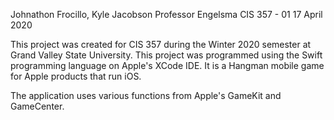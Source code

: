 Johnathon Frocillo, Kyle Jacobson
Professor Engelsma
CIS 357 - 01
17 April 2020

This project was created for CIS 357 during the Winter 2020 semester at Grand Valley State University.
This project was programmed using the Swift programming language on Apple's XCode IDE.
It is a Hangman mobile game for Apple products that run iOS.

The application uses various functions from Apple's GameKit and GameCenter.
